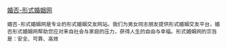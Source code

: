 [婚否-形式婚姻网](https://hunfor.cn/)

```
婚否-形式婚姻网是专业的形式婚姻交友网站。我们为男女同志朋友提供形式婚姻交友平台，婚否形式婚姻网帮助您应对来自社会与家庭的压力，获得人生的自由与幸福。形式婚姻网的宗旨是：安全、可靠、高效
```

